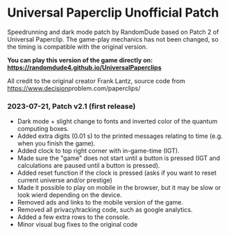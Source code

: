 # Universal Paperclip Unofficial Patch
Speedrunning and dark mode patch by RandomDude based on Patch 2 of Universal Paperclip. 
The game-play mechanics has not been changed, so the timing is compatible with the original version.



**You can play this version of the game directly on: https://randomdude4.github.io/UniversalPaperclips**

All credit to the original creator Frank Lantz, source code from https://www.decision<span>problem.com/paperclips/

### 2023-07-21, Patch v2.1 (first release)
- Dark mode + slight change to fonts and inverted color of the quantum computing boxes.
- Added extra digits (0.01 s) to the printed messages relating to time (e.g. when you finish the game).
- Added clock to top right corner with in-game-time (IGT).
- Made sure the "game" does not start until a button is pressed (IGT and calculations are paused until a button is pressed).
- Added reset function if the clock is pressed (asks if you want to reset current universe and/or prestige)
- Made it possible to play on mobile in the browser, but it may be slow or look wierd depending on the device.
- Removed ads and links to the mobile version of the game.
- Removed all privacy/tracking code, such as google analytics.
- Added a few extra rows to the console.
- Minor visual bug fixes to the original code
